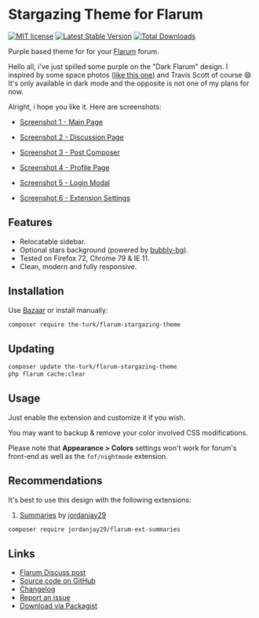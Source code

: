 # Stargazing Theme for Flarum

[![MIT license](https://img.shields.io/badge/license-MIT-blue.svg)](https://github.com/the-turk/flarum-stargazing-theme/blob/master/LICENSE) [![Latest Stable Version](https://img.shields.io/packagist/v/the-turk/flarum-stargazing-theme.svg)](https://packagist.org/packages/the-turk/flarum-stargazing-theme) [![Total Downloads](https://img.shields.io/packagist/dt/the-turk/flarum-stargazing-theme.svg)](https://packagist.org/packages/the-turk/flarum-stargazing-theme)

Purple based theme for for your [Flarum](https://github.com/flarum) forum.

Hello all, i've just spilled some purple on the "Dark Flarum" design. I inspired by some space photos ([like this one](https://i.ibb.co/CPzZKv7/8h-IYog1-purple-galaxy-wallpaper.jpg)) and Travis Scott of course 😄 It's only available in dark mode and the opposite is not one of my plans for now.

Alright, i hope you like it. Here are screenshots:

* [Screenshot 1 - Main Page](https://i.ibb.co/dM3MYJN/STARGAZING-1.png)

* [Screenshot 2 - Discussion Page](https://i.ibb.co/cCWTPC1/STARGAZING-2.png)

* [Screenshot 3 - Post Composer](https://i.ibb.co/Sw9NY47/STARGAZING-3.png)

* [Screenshot 4 - Profile Page](https://i.ibb.co/Lvz8wXW/STARGAZING-4.png)

* [Screenshot 5 - Login Modal](https://i.ibb.co/x1mJMfF/STARGAZING-5.png)

* [Screenshot 6 - Extension Settings](https://i.ibb.co/D1fzYSg/STARGAZING-ADMIN.png)

## Features

- Relocatable sidebar.
- Optional stars background (powered by [bubbly-bg](https://github.com/tipsy/bubbly-bg)).
- Tested on Firefox 72, Chrome 79 & IE 11.
- Clean, modern and fully responsive.

## Installation

Use [Bazaar](https://discuss.flarum.org/d/5151) or install manually:

```bash
composer require the-turk/flarum-stargazing-theme
```

## Updating

```bash
composer update the-turk/flarum-stargazing-theme
php flarum cache:clear
```

## Usage

Just enable the extension and customize it if you wish.

You may want to backup & remove your color involved CSS modifications.

Please note that **Appearance > Colors** settings won't work for forum's front-end as well as the `fof/nightmode` extension.

## Recommendations

It's best to use this design with the following extensions:

1. [Summaries](https://discuss.flarum.org/d/2151-summaries-showing-excerpts-on-discussions-page) by [jordanjay29](https://discuss.flarum.org/u/jordanjay29)

```bash
composer require jordanjay29/flarum-ext-summaries
```

## Links

- [Flarum Discuss post](https://discuss.flarum.org/d/22439-mathren-tex-math-rendering)
- [Source code on GitHub](https://github.com/the-turk/flarum-stargazing-theme)
- [Changelog](https://github.com/the-turk/flarum-stargazing-theme/blob/master/CHANGELOG.md)
- [Report an issue](https://github.com/the-turk/flarum-stargazing-theme/issues)
- [Download via Packagist](https://packagist.org/packages/the-turk/flarum-stargazing-theme)
